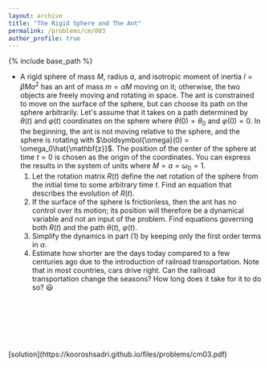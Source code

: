 ```yaml
---
layout: archive
title: "The Rigid Sphere and The Ant"
permalink: /problems/cm/003
author_profile: true
---
```


{% include base_path %}

* A rigid sphere of mass $M$, radius $a$, and isotropic moment of inertia $I = \beta M a^2$ has an ant of mass $m=\alpha M$ moving on it; otherwise, the two objects are freely moving and rotating in space. The ant is constrained to move on the surface of the sphere, but can choose its path on the sphere arbitrarily. Let's assume that it takes on a path determined by $\theta(t)$ and $\varphi(t)$ coordinates on the sphere where $\theta(0) = \theta_0$ and $\varphi(0) =0$. In the beginning, the ant is not moving relative to the sphere, and the sphere is rotating with $\boldsymbol{\omega}(0) = \omega_0\hat{\mathbf{z}}$. The position of the center of the sphere at time $t=0$ is chosen as the origin of the coordinates. You can express the results in the system of units where $M = a = \omega_0 = 1$.
    1. Let the rotation matrix $R(t)$ define the net rotation of the sphere from the initial time to some arbitrary time $t$. Find an equation that describes the evolution of $R(t)$.
    1. If the surface of the sphere is frictionless, then the ant has no control over its motion; its position will therefore be a dynamical variable and not an input of the problem. Find equations governing both $R(t)$ and the path $\theta(t)$, $\varphi(t)$.
    1. Simplify the dynamics in part (1) by keeping only the first order terms in $\alpha$.
    1. Estimate how shorter are the days today compared to a few centuries ago due to the introduction of railroad transportation. Note that in most countries, cars drive right. Can the railroad transportation change the seasons? How long does it take for it to do so? 😃

<br />
<br />
<br />
<br />
<br />
<br />
[solution](https://kooroshsadri.github.io/files/problems/cm03.pdf)
